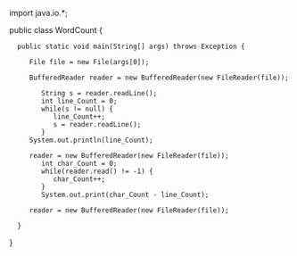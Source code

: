 import java.io.*;
   
public class WordCount {
   
      public static void main(String[] args) throws Exception {
         
         File file = new File(args[0]);
         
         BufferedReader reader = new BufferedReader(new FileReader(file));       
            
            String s = reader.readLine();
            int line_Count = 0;
            while(s != null) {
               line_Count++;
               s = reader.readLine();
            }
         System.out.println(line_Count);
         
         reader = new BufferedReader(new FileReader(file));
            int char_Count = 0;
            while(reader.read() != -1) {
               char_Count++;
            }
            System.out.print(char_Count - line_Count);
            
         reader = new BufferedReader(new FileReader(file));
                     
      }
      
}         
        
